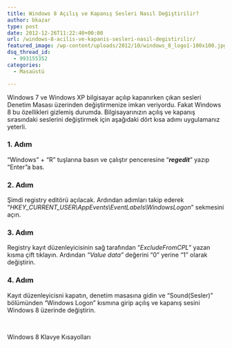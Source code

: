 ```yaml
---
title: Windows 8 Açılış ve Kapanış Sesleri Nasıl Değiştirilir?
author: bkazar
type: post
date: 2012-12-26T11:22:40+00:00
url: /windows-8-acilis-ve-kapanis-sesleri-nasil-degistirilir/
featured_image: /wp-content/uploads/2012/10/windows_8_logo1-100x100.jpg
dsq_thread_id:
  - 993155352
categories:
  - Masaüstü

---
```

Windows 7 ve Windows XP bilgisayar açılıp kapanırken çıkan sesleri Denetim Masası üzerinden değiştirmenize imkan veriyordu. Fakat Windows 8 bu özellikleri gizlemiş durumda. Bilgisayarınızın açılış ve kapanış sırasındaki seslerini değiştirmek için aşağıdaki dört kısa adımı uygulamanız yeterli.

### 1. Adım

“Windows” + “R” tuşlarına basın ve çalıştır penceresine “**_regedit_**” yazıp “Enter”a bas.

### 2. Adım

Şimdi registry editörü açılacak. Ardından adımları takip ederek “_HKEY\_CURRENT\_USER\AppEvents\EventLabels\WindowsLogon_” sekmesini açın.

### 3. Adım

Registry kayıt düzenleyicisinin sağ tarafından “_ExcludeFromCPL_” yazan kısma çift tıklayın. Ardından _“Value data”_ değerini “0” yerine “1” olarak değiştirin.

### 4. Adım

Kayıt düzenleyicisni kapatın, denetim masasına gidin ve “Sound(Sesler)” bölümünden “Windows Logon” kısmına girip açılış ve kapanış sesini Windows 8 üzerinde değiştirin.

&nbsp;

Windows 8 Klavye Kısayolları</p> 

</a>